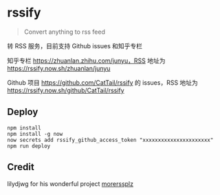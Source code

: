 # rssify
> Convert anything to rss feed

转 RSS 服务，目前支持 Github issues 和知乎专栏

知乎专栏 https://zhuanlan.zhihu.com/junyu，RSS 地址为 https://rssify.now.sh/zhuanlan/junyu

Github 项目 https://github.com/CatTail/rssify 的 issues，RSS 地址为 https://rssify.now.sh/github/CatTail/rssify

## Deploy

    npm install
    npm install -g now
    now secrets add rssify_github_access_token "xxxxxxxxxxxxxxxxxxxxxx"
    npm run deploy

## Credit

lilydjwg for his wonderful project [morerssplz](https://github.com/lilydjwg/morerssplz)
